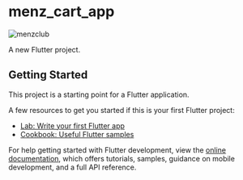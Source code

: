 # menz_cart_app
![menzclub](https://user-images.githubusercontent.com/91565180/197003945-3cd5e0f7-6f3a-43fd-a633-d6d6cac656dc.jpeg)

A new Flutter project.

## Getting Started

This project is a starting point for a Flutter application.

A few resources to get you started if this is your first Flutter project:

- [Lab: Write your first Flutter app](https://docs.flutter.dev/get-started/codelab)
- [Cookbook: Useful Flutter samples](https://docs.flutter.dev/cookbook)

For help getting started with Flutter development, view the
[online documentation](https://docs.flutter.dev/), which offers tutorials,
samples, guidance on mobile development, and a full API reference.
